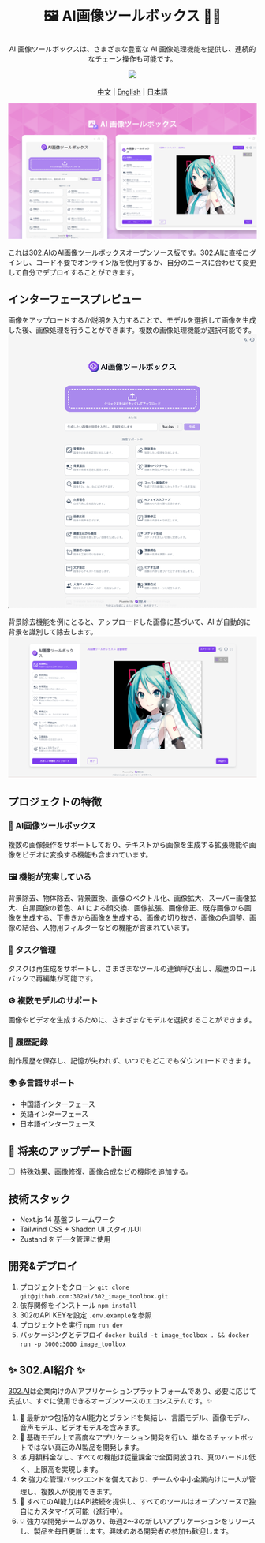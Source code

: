 # <p align="center">🖼️ AI画像ツールボックス 🚀✨</p>

<p align="center">AI 画像ツールボックスは、さまざまな豊富な AI 画像処理機能を提供し、連続的なチェーン操作も可能です。</p>

<p align="center"><a href="https://302.ai/ja/tools/pictool/" target="blank"><img src="https://file.302ai.cn/gpt/imgs/github/302_badge.png" /></a></p >

<p align="center"><a href="README_zh.md">中文</a> | <a href="README.md">English</a> | <a href="README_ja.md">日本語</a></p>

![pic-tool](docs/图片工具箱jp.png) 

これは[302.AI](https://302.ai)の[AI画像ツールボックス](https://302.ai/ja/tools/pictool/)オープンソース版です。302.AIに直接ログインし、コード不要でオンライン版を使用するか、自分のニーズに合わせて変更して自分でデプロイすることができます。


## インターフェースプレビュー
画像をアップロードするか説明を入力することで、モデルを選択して画像を生成した後、画像処理を行うことができます。複数の画像処理機能が選択可能です。
![pic-tool](docs/ja/pic-tool.png)     

背景除去機能を例にとると、アップロードした画像に基づいて、AI が自動的に背景を識別して除去します。
![pic-tool](docs/ja/图片工具箱日1.png)


## プロジェクトの特徴

### 🎥 AI画像ツールボックス
複数の画像操作をサポートしており、テキストから画像を生成する拡張機能や画像をビデオに変換する機能も含まれています。
### 🖼️ 機能が充実している
背景除去、物体除去、背景置換、画像のベクトル化、画像拡大、スーパー画像拡大、白黒画像の着色、AI による顔交換、画像拡張、画像修正、既存画像から画像を生成する、下書きから画像を生成する、画像の切り抜き、画像の色調整、画像の結合、人物用フィルターなどの機能が含まれています。
### 🔄 タスク管理
タスクは再生成をサポートし、さまざまなツールの連鎖呼び出し、履歴のロールバックで再編集が可能です。
### ⚙️ 複数モデルのサポート
画像やビデオを生成するために、さまざまなモデルを選択することができます。
### 📜 履歴記録
創作履歴を保存し、記憶が失われず、いつでもどこでもダウンロードできます。
### 🌍 多言語サポート
- 中国語インターフェース
- 英語インターフェース
- 日本語インターフェース

## 🚩 将来のアップデート計画
- [ ] 特殊効果、画像修復、画像合成などの機能を追加する。


## 技術スタック

- Next.js 14 基盤フレームワーク
- Tailwind CSS + Shadcn UI スタイルUI
- Zustand をデータ管理に使用

## 開発&デプロイ

1. プロジェクトをクローン `git clone git@github.com:302ai/302_image_toolbox.git`
2. 依存関係をインストール `npm install`
3. 302のAPI KEYを設定 `.env.example`を参照
4. プロジェクトを実行 `npm run dev`
5. パッケージングとデプロイ `docker build -t image_toolbox . && docker run -p 3000:3000 image_toolbox`


## ✨ 302.AI紹介 ✨

[302.AI](https://302.ai)は企業向けのAIアプリケーションプラットフォームであり、必要に応じて支払い、すぐに使用できるオープンソースのエコシステムです。✨

1. 🧠 最新かつ包括的なAI能力とブランドを集結し、言語モデル、画像モデル、音声モデル、ビデオモデルを含みます。
2. 🚀 基礎モデル上で高度なアプリケーション開発を行い、単なるチャットボットではない真正のAI製品を開発します。
3. 💰 月額料金なし、すべての機能は従量課金で全面開放され、真のハードル低く、上限高を実現します。
4. 🛠 強力な管理バックエンドを備えており、チームや中小企業向けに一人が管理し、複数人が使用できます。
5. 🔗 すべてのAI能力はAPI接続を提供し、すべてのツールはオープンソースで独自にカスタマイズ可能（進行中）。
6. 💡 強力な開発チームがあり、毎週2〜3の新しいアプリケーションをリリースし、製品を毎日更新します。興味のある開発者の参加も歓迎します。
